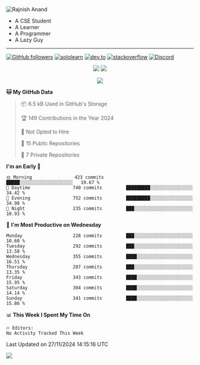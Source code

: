 <img alt="Rajnish Anand" src="https://readme-typing-svg.demolab.com?font=Rajdhani&size=27&pause=1000&color=58A5FE&vCenter=true&width=435&lines=%F0%9F%91%8B+Hi+there!+I'm+Rajnish+Anand." />

<picture>
  <source media="(prefers-color-scheme: dark)" srcset="https://cdn.discordapp.com/emojis/862567696898195476.gif">
  <source media="(prefers-color-scheme: light)" srcset="https://cdn.discordapp.com/emojis/988833186626805771.gif">
  <img align="right" />
</picture>

+ A CSE Student 
+ A Learner
+ A Programmer
+ A Lazy Guy

<!-- Social Badges-->
---
[![GitHub followers](https://img.shields.io/github/followers/rajnishanand?label=Github&labelColor=222d3d&style=flat-square&logo=github)](https://github.com/rajnishanand) 
[![sololearn](https://img.shields.io/badge/-Sololearn-deepskyblue?logo=sololearn&logoColor=white&color=222d3d&labelColor=384963&style=flat-square)](https://www.sololearn.com/Profile/15610625) 
[![dev.to](https://img.shields.io/badge/-DEV.to-deepskyblue?logo=devdotto&logoColor=black&color=656565&labelColor=white&style=flat-square)](https://dev.to/rajnishanand) 
[![stackoverflow](https://img.shields.io/badge/-Stackoverflow-deepskyblue?logo=stackoverflow&logoColor=orange&color=656565&labelColor=DFDFDF&style=flat-square)](https://stackoverflow.com/users/14512811/rajnish-anand)
[![Discord](https://img.shields.io/badge/-@rajnishanand-deepskyblue?logo=discord&logoColor=white&color=3d45a9&labelColor=5965F6&style=flat-square)](https://discordapp.com/users/800445583046213663)


<!-- github stats and most used langs -->
<p align="center">
  <picture>
    <source media="(prefers-color-scheme: light)" srcset="https://github-readme-stats.vercel.app/api?username=rajnishanand&show_icons=true&theme=github_dark&bg_color=ffffff00&text_color=535353&border_radius=0&hide_border=true&include_all_commits=true&rank_icon=percentile&card_width=400">
    <img src="https://github-readme-stats.vercel.app/api?username=rajnishanand&show_icons=true&theme=github_dark&bg_color=ffffff00&text_color=a4bbd0&border_radius=0&hide_border=true&include_all_commits=true&rank_icon=percentile&card_width=400" />
  </picture>
  <picture>
    <source media="(prefers-color-scheme: light)" srcset="https://github-readme-stats.vercel.app/api/top-langs?username=RajnishAnand&theme=github_dark&bg_color=ffffff00&text_color=535353&border_radius=0&hide_border=true&layout=compact&card_width=350">
    <img src="https://github-readme-stats.vercel.app/api/top-langs?username=RajnishAnand&theme=github_dark&bg_color=ffffff00&text_color=a4bbd0&border_radius=0&hide_border=true&layout=compact&card_width=350" />
  </picture>
</p>

<!-- git streak -->
<p align="center">
  <picture>
    <source media="(prefers-color-scheme: light)" srcset="https://github-readme-streak-stats.herokuapp.com/?user=rajnishanand&theme=icegray&hide_border=true&date_format=j%20M%5B%20Y%5D&background=00000000">
  <img src="http://github-readme-streak-stats.herokuapp.com?user=rajnishanand&theme=holi-theme&hide_border=true&date_format=j%20M%5B%20Y%5D&background=00000000&sideLabels=67ADD3&currStreakLabel=80CCED" />
  </picture>
</p>


<!--START_SECTION:waka-->
**🐱 My GitHub Data** 

> 📦 6.5 kB Used in GitHub's Storage 
 > 
> 🏆 149 Contributions in the Year 2024
 > 
> 🚫 Not Opted to Hire
 > 
> 📜 15 Public Repositories 
 > 
> 🔑 7 Private Repositories 
 > 
**I'm an Early 🐤** 

```text
🌞 Morning                423 commits         █████░░░░░░░░░░░░░░░░░░░░   19.67 % 
🌆 Daytime                740 commits         █████████░░░░░░░░░░░░░░░░   34.42 % 
🌃 Evening                752 commits         █████████░░░░░░░░░░░░░░░░   34.98 % 
🌙 Night                  235 commits         ███░░░░░░░░░░░░░░░░░░░░░░   10.93 % 
```
📅 **I'm Most Productive on Wednesday** 

```text
Monday                   228 commits         ███░░░░░░░░░░░░░░░░░░░░░░   10.60 % 
Tuesday                  292 commits         ███░░░░░░░░░░░░░░░░░░░░░░   13.58 % 
Wednesday                355 commits         ████░░░░░░░░░░░░░░░░░░░░░   16.51 % 
Thursday                 287 commits         ███░░░░░░░░░░░░░░░░░░░░░░   13.35 % 
Friday                   343 commits         ████░░░░░░░░░░░░░░░░░░░░░   15.95 % 
Saturday                 304 commits         ████░░░░░░░░░░░░░░░░░░░░░   14.14 % 
Sunday                   341 commits         ████░░░░░░░░░░░░░░░░░░░░░   15.86 % 
```


📊 **This Week I Spent My Time On** 

```text
🔥 Editors: 
No Activity Tracked This Week
```


 Last Updated on 27/11/2024 14:15:16 UTC
<!--END_SECTION:waka-->

<!-- git commit graph -->
![](https://github-readme-activity-graph.vercel.app/graph?username=rajnishanand&theme=react-dark&bg_color=ffffff00&hide_border=true&point=00bfff&color=138fd1)
